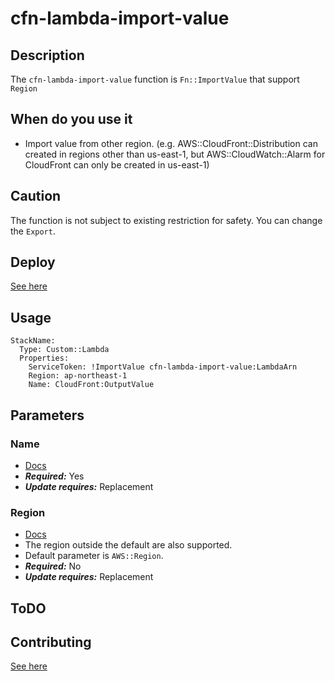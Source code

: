# cfn-lambda-import-value
## Description
The `cfn-lambda-import-value` function is `Fn::ImportValue` that support `Region`

## When do you use it
* Import value from other region. (e.g. AWS::CloudFront::Distribution can created in regions other than us-east-1, but AWS::CloudWatch::Alarm for CloudFront can only be created in us-east-1)

## Caution
The function is not subject to existing restriction for safety. You can change the `Export`.

## Deploy
[See here](https://github.com/hixi-hyi/aws-cloudformation-lambda#deploy)

## Usage
```
StackName:
  Type: Custom::Lambda
  Properties:
    ServiceToken: !ImportValue cfn-lambda-import-value:LambdaArn
    Region: ap-northeast-1
    Name: CloudFront:OutputValue
```
## Parameters

### Name
- [Docs](https://docs.aws.amazon.com/AWSCloudFormation/latest/UserGuide/outputs-section-structure.html#outputs-section-structure-examples)
- ***Required:*** Yes
- ***Update requires:*** Replacement

### Region
- [Docs](https://docs.aws.amazon.com/general/latest/gr/rande.html)
- The region outside the default are also supported.
- Default parameter is `AWS::Region`.
- ***Required:*** No
- ***Update requires:*** Replacement

## ToDO

## Contributing
[See here](https://github.com/hixi-hyi/aws-cloudformation-lambda#contributing)
